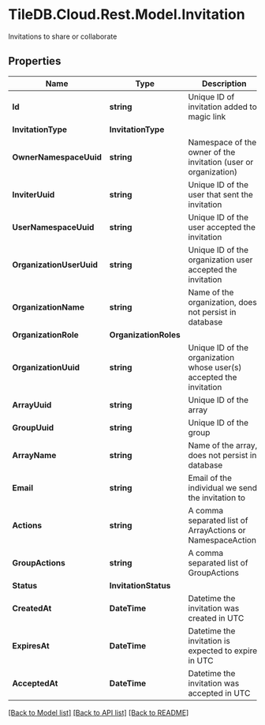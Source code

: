 # TileDB.Cloud.Rest.Model.Invitation
Invitations to share or collaborate

## Properties

Name | Type | Description | Notes
------------ | ------------- | ------------- | -------------
**Id** | **string** | Unique ID of invitation added to magic link | [optional] 
**InvitationType** | **InvitationType** |  | [optional] 
**OwnerNamespaceUuid** | **string** | Namespace of the owner of the invitation (user or organization) | [optional] 
**InviterUuid** | **string** | Unique ID of the user that sent the invitation | [optional] 
**UserNamespaceUuid** | **string** | Unique ID of the user accepted the invitation | [optional] 
**OrganizationUserUuid** | **string** | Unique ID of the organization user accepted the invitation | [optional] 
**OrganizationName** | **string** | Name of the organization, does not persist in database | [optional] 
**OrganizationRole** | **OrganizationRoles** |  | [optional] 
**OrganizationUuid** | **string** | Unique ID of the organization whose user(s) accepted the invitation | [optional] 
**ArrayUuid** | **string** | Unique ID of the array | [optional] 
**GroupUuid** | **string** | Unique ID of the group | [optional] 
**ArrayName** | **string** | Name of the array, does not persist in database | [optional] 
**Email** | **string** | Email of the individual we send the invitation to | [optional] 
**Actions** | **string** | A comma separated list of ArrayActions or NamespaceActions | [optional] 
**GroupActions** | **string** | A comma separated list of GroupActions | [optional] 
**Status** | **InvitationStatus** |  | [optional] 
**CreatedAt** | **DateTime** | Datetime the invitation was created in UTC | [optional] 
**ExpiresAt** | **DateTime** | Datetime the invitation is expected to expire in UTC | [optional] 
**AcceptedAt** | **DateTime** | Datetime the invitation was accepted in UTC | [optional] 

[[Back to Model list]](../README.md#documentation-for-models) [[Back to API list]](../README.md#documentation-for-api-endpoints) [[Back to README]](../README.md)

